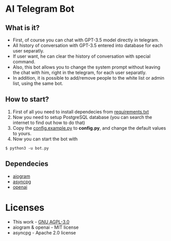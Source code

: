 # AI Telegram Bot
## What is it?
* First, of course you can chat with GPT-3.5 model directly in telegram.
* All history of conversation with GPT-3.5 entered into database for each user separatly.
* If user want, he can clear the history of conversation with special command.
* Also, this bot allows you to change the system prompt without leaving the chat with him, right in the telegram, for each user separatly.
* In addition, it is possible to add/remove people to the white list or admin list, using the same bot.
## How to start?
1. First of all you need to install dependecies from [requirements.txt](requirements.txt)
2. Now you need to setup PostgreSQL database (you can search the internet to find out how to do that)
3. Copy the [config.example.py](config.example.py) to **config.py**, and change the default values to yours.
4. Now you can start the bot with
```console
$ python3 -u bot.py
```
## Dependecies
* [aiogram](https://github.com/aiogram/aiogram)
* [asyncpg](https://github.com/MagicStack/asyncpg)
* [openai](https://github.com/openai/openai-python)
# Licenses
* This work - [GNU AGPL-3.0](LICENSE.md)
* aiogram & openai - MIT license
* asyncpg - Apache 2.0 license